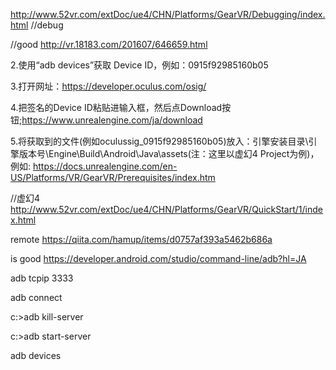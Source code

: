 http://www.52vr.com/extDoc/ue4/CHN/Platforms/GearVR/Debugging/index.html
//debug

//good
http://vr.18183.com/201607/646659.html

2.使用“adb devices”获取 Device ID，例如：0915f92985160b05

3.打开网址：https://developer.oculus.com/osig/

4.把签名的Device ID粘贴进输入框，然后点Download按钮;https://www.unrealengine.com/ja/download

5.将获取到的文件(例如oculussig_0915f92985160b05)放入：引擎安装目录\引擎版本号\Engine\Build\Android\Java\assets(注：这里以虚幻4 Project为例)，例如:
https://docs.unrealengine.com/en-US/Platforms/VR/GearVR/Prerequisites/index.htm

//虚幻4
http://www.52vr.com/extDoc/ue4/CHN/Platforms/GearVR/QuickStart/1/index.html


remote
https://qiita.com/hamup/items/d0757af393a5462b686a

is good
https://developer.android.com/studio/command-line/adb?hl=JA

  adb tcpip 3333
  
  adb connect 


c:\>adb kill-server

c:\>adb start-server

adb devices
